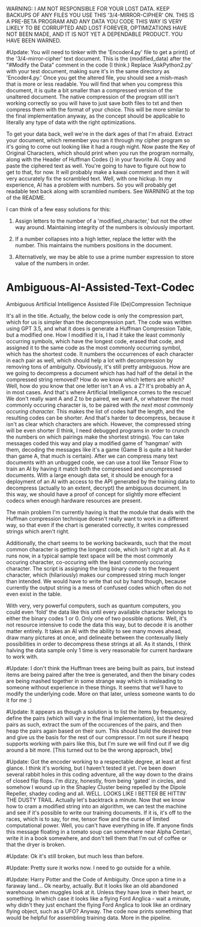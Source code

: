 WARNING: I AM NOT RESPONSIBLE FOR YOUR LOST DATA. KEEP BACKUPS OF ANY FILES YOU USE THIS '3/4-MIRROR-CIPHER' ON. THIS IS A PRE-BETA PROGRAM AND ANY DATA YOU CODE THIS WAY IS VERY LIKELY TO BE CORRUPTED AND LOST FOREVER, OPTIMIZATIONS HAVE NOT BEEN MADE, AND IT IS NOT YET A DEPENDABLE PRODUCT. YOU HAVE BEEN WARNED.


#Update: You will need to tinker with the 'Encoder4.py' file to get a print() of the '3/4-mirror-cipher' text document. This is the (modified_data) after the "#Modify the Data" comment in the code (I think.) Replace 'AskPython2.py' with your test document, making sure it's in the same directory as 'Encoder4.py.' Once you get the altered file, you should see a mish-mash that is more or less readable. You will find that when you compress this document, it is quite a bit smaller than a compressed version of the unaltered document. The native compression of the program still isn't working correctly so you will have to just save both files to txt and then compress them with the format of your choice. This will be more similar to the final implementation anyway, as the concept should be applicable to literally any type of data with the right optimizations. 

To get your data back, well we're in the dark ages of that I'm afraid. Extract your document, which remember you ran it through my cipher program so it's going to come out looking like it had a rough night. Now paste the Key of Original Characters, which should print when you run the program normally, along with the Header of Huffman Codes {} in your favorite AI. Copy and paste the ciphered text as well. You're going to have to figure out how to get to that, for now. It will probably make a kawai comment and then it will very accurately fix the scrambled text. Well, with one hickup. In my experience, AI has a problem with numbers. So you will probably get readable text back along with scrambled numbers. See WARNING at the top of the README.

I can think of a few easy solutions for this:

 1) Assign letters to the number of a 'modified_character,' but not the other way around. Maintaining integrity of the numbers is obviously important. 

 2) If a number collapses into a high letter, replace the letter with the number. This maintains the numbers positions in the document. 

 3) Alternatively, we may be able to use a prime number expression to store value of the numbers in order.



# Ambiguous-AI-Assisted-Text-Codec
Ambiguous Artificial Intelligence Assisted File (De)Compression Technique


It's all in the title. Actually, the below code is only the compression part, which for us is simpler than the decompression part. The code was written using GPT 3.5, and what it does is generate a Huffman Compression Table, but a modified one. How I modified it is, I had it take the least commonly occurring symbols, which have the longest code, erased that code, and assigned it to the same code as the most commonly occurring symbol, which has the shortest code. It numbers the occurrences of each character in each pair as well, which should help a lot with decompression by removing tons of ambiguity. Obviously, it's still pretty ambiguous. How are we going to decompress a document which has had half of the detail in the compressed string removed? How do we know which letters are which? Well, how do you know that one letter isn't an A vs. a Z? It's probably an A, in most cases. And that's where Artificial Intelligence comes to the rescue! We don't really want A and Z to be paired, we want A, or whatever the most commonly occuring character is, to be paired with *the next most commonly occuring character.* This makes the list of codes half the length, and the resulting codes can be shorter. And that's harder to decompress, because it isn't as clear which characters are which. However, the compressed string will be even shorter (I think, I need debugged programs in order to crunch the numbers on which pairings make the shortest strings). You can take messages coded this way and play a modified game of 'hangman' with them, decoding the messages like it's a game (Game B is quite a bit harder than game A, that much is certain). After we can compress many text documents with an unbugged code, we can use a tool like Tensor Flow to train an AI by having it match both the compressed and uncompressed documents. With a large enough data set, it should be enough for a deployment of an AI with access to the API generated by the training data to decompress (actually to an extent, decrypt) the ambiguous document. In this way, we should have a proof of concept for slightly more effecient codecs when enough hardware resources are present. 

The main problem I'm currently having is that the module that deals with the Huffman compression technique doesn't really want to work in a different way, so that even if the chart is generated correctly, it writes compressed strings which aren't right. 

Additionally, the chart seems to be working backwards, such that the most common character is getting the longest code, which isn't right at all. As it runs now, in a typical sample text space will be the most commonly occuring character, co-occuring with the least commonly occuring character. The script is assigning the long binary code to the frequent character, which (hilariously) makes our compressed string much longer than intended. We would have to write that out by hand though, because currently the output string is a mess of confused codes which often do not even exist in the table.

With very, very powerful computers, such as quantum computers, you could even 'fold' the data like this until every available character belongs to either the binary codes 1 or 0. Only one of two possible options. Well, it's not resource intensive to code the data this way, but to decode it is another matter entirely. It takes an AI with the ability to see many moves ahead, draw many pictures at once, and delineate between the contexually likely possibilities in order to decompress these strings at all. As it stands, I think halving the data sample only 1 time is very reasonable for current hardware to work with. 

#Update: I don't think the Huffman trees are being built as pairs, but instead items are being paired after the tree is generated, and then the binary codes are being mashed together in some strange way which is misleading to someone without experience in these things. It seems that we'll have to modify the underlying code. More on that later, unless someone wants to do it for me :)

#Update: It appears as though a solution is to list the items by frequency, define the pairs (which will vary in the final implementation), list the desired pairs as such, extract the sum of the occurences of the pairs, and then heap the pairs again based on their sum. This should build the desired tree and give us the basis for the rest of our compressor. I'm not sure if heapq supports working with pairs like this, but I'm sure we will find out if we dig around a bit more. [This turned out to be the wrong approach, btw]



#Update: Got the encoder working to a respectable degree, at least at first glance. I think it's working, but I haven't tested it yet. I've been down several rabbit holes in this coding adventure, all the way down to the drains of closed flip flops. I'm dizzy, honestly, from being 'gated' in circles, and somehow I wound up in the Shapley Cluster being repelled by the Dipole Repeller, shadey coding and all. WELL. LOOKS LIKE I BETTER BE HITTIN' THE DUSTY TRAIL. Actually let's backtrack a minute. Now that we know how to cram a modified string into an algorithm, we can test the machine and see if it's possible to write our training documents. If it is, it's off to the races, which is to say, for me, tensor flow and the curse of limited computational power. Well, you can't have everything in life. If anyone finds this message floating in a tomato soup can somewhere near Alpha Centari, write it in a book somewhere, and don't tell them that I'm out of coffee or that the dryer is broken.

#Update: Ok it's still broken, but much less than before.

#Update: Pretty sure it works now. I need to go outside for a while.

#Update: Harry Potter and the Code of Ambiguity. Once upon a time in a faraway land... Ok nearby, actually. But it looks like an old abandoned warehouse when muggles look at it. Unless they have love in their heart, or something. In which case it looks like a flying Ford Anglica - wait a minute, why didn't they just enchant the flying Ford Anglica to look like an ordinary flying object, such as a UFO? Anyway. The code now prints something that would be helpful for assembling training data. More in the pipeline.
